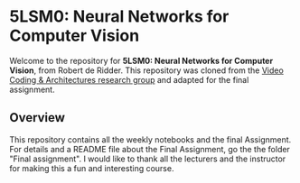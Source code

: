 # 5LSM0: Neural Networks for Computer Vision

Welcome to the repository for **5LSM0: Neural Networks for Computer Vision**, from Robert de Ridder. This repository was cloned from  the [Video Coding & Architectures research group](https://www.tue.nl/en/research/research-groups/signal-processing-systems/video-coding-architectures) and adapted for the final assignment. 

## Overview
This repository contains all the weekly notebooks and the final Assignment. For details and a README file about the Final Assignment, go the the folder "Final assignment". I would like to thank all the lecturers and the instructor for making this a fun and interesting course. 

